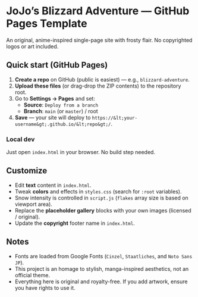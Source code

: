 # JoJo’s Blizzard Adventure — GitHub Pages Template

An original, anime-inspired single-page site with frosty flair. No copyrighted logos or art included.

## Quick start (GitHub Pages)

1. **Create a repo** on GitHub (public is easiest) — e.g., `blizzard-adventure`.
2. **Upload these files** (or drag-drop the ZIP contents) to the repository root.
3. Go to **Settings → Pages** and set:
   - **Source**: `Deploy from a branch`
   - **Branch**: `main` (or `master`) / root
4. **Save** — your site will deploy to `https://&lt;your-username&gt;.github.io/&lt;repo&gt;/`.

### Local dev

Just open `index.html` in your browser. No build step needed.

## Customize

- Edit **text** content in `index.html`.
- Tweak **colors** and effects in `styles.css` (search for `:root` variables).
- Snow intensity is controlled in `script.js` (`flakes` array size is based on viewport area).
- Replace the **placeholder gallery** blocks with your own images (licensed / original).
- Update the **copyright** footer name in `index.html`.

## Notes

- Fonts are loaded from Google Fonts (`Cinzel`, `Staatliches`, and `Noto Sans JP`).
- This project is an homage to stylish, manga-inspired aesthetics, not an official theme.
- Everything here is original and royalty-free. If you add artwork, ensure you have rights to use it.
